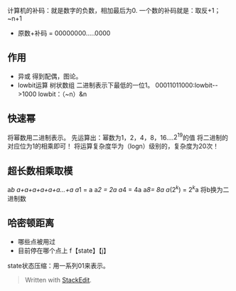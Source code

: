 计算机的补码：就是数字的负数，相加最后为0.
一个数的补码就是：取反+1；~n+1
- 原数+补码 = 00000000.....0000
## 作用
- 异或
得到配偶，图论。
- lowbit运算
树状数组
二进制表示下最低的一位1。
00011011000:lowbit-->1000
lowbit：（~n）&n
## 快速幂
将幂数用二进制表示。
先运算出：幂数为1，2，4，8，16....$2^{19}$的值
将二进制的对应位为1的相乘即可！
将运算复杂度华为（logn）级别的，复杂度为20次！
## 超长数相乘取模
a*b
a+a+a+a+a+a...+a
a*1 = a
a*2 = 2a
a*4 = 4a
a*8= 8a
a*($2^k$) = $2^k$a
将b换为二进制数


## 哈密顿距离
- 哪些点被用过
- 目前停在哪个点上
f【state】【j】

state状态压缩：用一系列01来表示。
> Written with [StackEdit](https://stackedit.io/).
<!--stackedit_data:
eyJoaXN0b3J5IjpbMzQ3ODgwNDk5LDIwNDcwMzAzODcsLTIwND
E4MzM2MTQsMzYxNTA2MTQsLTI2NjQ0MzA3MCwxOTMwNTgxNjk5
LC0xMTg1NTAwODI1LC0xNTIxNDg4ODMwXX0=
-->